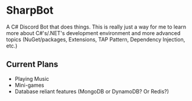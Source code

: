 # SharpBot

A C# Discord Bot that does things. This is really just a way for me to learn
more about C#'s/.NET's development environment and more advanced topics
(NuGet/packages, Extensions, TAP Pattern, Dependency Injection, etc.)

## Current Plans

- Playing Music
- Mini-games
- Database reliant features (MongoDB or DynamoDB? Or Redis?)
